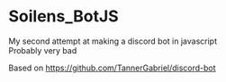 # Soilens_BotJS

My second attempt at making a discord bot in javascript  
Probably very bad  

Based on <https://github.com/TannerGabriel/discord-bot>
